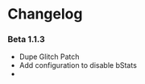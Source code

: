 Changelog
========================

### Beta 1.1.3
- Dupe Glitch Patch
- Add configuration to disable bStats
-